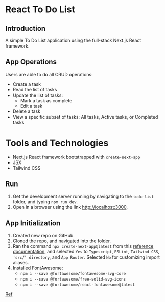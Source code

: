 # React To Do List

## Introduction
A simple To Do List application using the full-stack Next.js React framework.


## App Operations
Users are able to do all CRUD operations:
* Create a task
* Read the list of tasks
* Update the list of tasks:
    * Mark a task as complete
    * Edit a task
* Delete a task
* View a specific subset of tasks: All tasks, Active tasks, or Completed tasks


# Tools and Technologies
* Next.js React framework bootstrapped with `create-next-app`
* JSX
* Tailwind CSS


## Run
1. Get the development server running by navigating to the `todo-list` folder, and typing `npm run dev`.
2. Open in a browser using the link [http://localhost:3000](http://localhost:3000).


## App Initialization
1. Created new repo on GitHub.
2. Cloned the repo, and navigated into the folder.
3. Ran the command `npx create-next-app@latest` from this [reference documentation](https://react.dev/learn/start-a-new-react-project), and selected `Yes` to `Typescript`, `ESLint`, `Tailwind CSS`, `'src/' directory`, and `App Router`. Selected `No` for customizing import aliases.
4. Installed FontAwesome:
    * `npm i --save @fortawesome/fontawesome-svg-core`
    * `npm i --save @fortawesome/free-solid-svg-icons`
    * `npm i --save @fortawesome/react-fontawesome@latest`


[Ref](https://www.youtube.com/watch?v=LoYbN6qoQHA)
